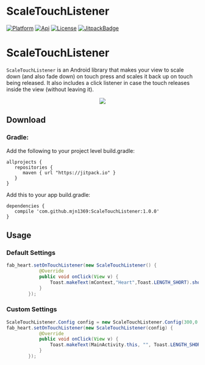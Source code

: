 [ProjectGithubUrl]:     https://github.com/mjn1369/ScaleTouchListener
[PlatformBadge]:  https://img.shields.io/badge/Platform-Android-blue.svg
[ApiBadge]:       https://img.shields.io/badge/API-11%2B-blue.svg
[ProjectLicenceUrl]:    http://www.apache.org/licenses/LICENSE-2.0
[LicenseBadge]:   https://img.shields.io/badge/License-Apache_v2.0-blue.svg
[JitpackBadge]:   https://jitpack.io/v/mjn1369/ScaleTouchListener.svg
[JitpackUrl]:    https://jitpack.io/#mjn1369/ScaleTouchListener
# ScaleTouchListener
[![Platform][PlatformBadge]][ProjectGithubUrl]
[![Api][ApiBadge]][ProjectGithubUrl]
[![License][LicenseBadge]][ProjectLicenceUrl]
[![JitpackBadge]][JitpackUrl]

# ScaleTouchListener
```ScaleTouchListener``` is an Android library that makes your view to scale down (and also fade down) on touch press and scales it back up on touch being released. It also includes a click listener in case the touch releases inside the view (without leaving it).

<div align="center">
<img src="https://raw.githubusercontent.com/mjn1369/ScaleTouchListener/master/Screenshot/screenshot.gif"/>
</div>

## Download
### Gradle:
Add the following to your project level build.gradle:

```
allprojects {
   repositories {
      maven { url "https://jitpack.io" }
   }
}
```

Add this to your app build.gradle:

```
dependencies {
   compile 'com.github.mjn1369:ScaleTouchListener:1.0.0'
}
```

## Usage
### Default Settings
```java
fab_heart.setOnTouchListener(new ScaleTouchListener() {
            @Override
            public void onClick(View v) {
                Toast.makeText(mContext,"Heart",Toast.LENGTH_SHORT).show();
            }
        });
```
### Custom Settings
```java
ScaleTouchListener.Config config = new ScaleTouchListener.Config(300,0.75f,0.75f);
fab_heart.setOnTouchListener(new ScaleTouchListener(config) {
            @Override
            public void onClick(View v) {
                Toast.makeText(MainActivity.this, "", Toast.LENGTH_SHORT).show();
            }
        });
```

